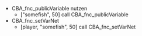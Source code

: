 - CBA_fnc_publicVariable nutzen
  - ["somefish", 50] call CBA_fnc_publicVariable
- CBA_fnc_setVarNet
  - [player, "somefish", 50] call CBA_fnc_setVarNet
